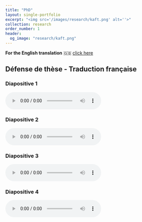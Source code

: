 ```yaml
---
title: "PhD"
layout: single-portfolio
excerpt: "<img src='/images/research/kaft.png' alt=''>"
collection: research
order_number: 1
header: 
  og_image: "research/kaft.png"
---
```



**For the English translation** 🇬🇧 [click here](/research/defense-en/)


## Défense de thèse - Traduction française

### Diapositive 1 

<audio controls>
  <source src="/files/test.wav" type="audio/mpeg">
</audio>

### Diapositive 2 

<audio controls>
  <source src="/files/test.wav" type="audio/mpeg">
</audio>

### Diapositive 3 

<audio controls>
  <source src="/files/test.wav" type="audio/mpeg">
</audio>

### Diapositive 4 

<audio controls>
  <source src="/files/test.wav" type="audio/mpeg">
</audio>


